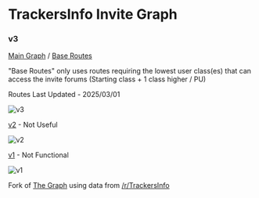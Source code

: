 # TrackersInfo Invite Graph

### v3

[Main Graph](https://forkedritz.github.io/Recruitments/Graphs/v3) / [Base Routes](https://forkedritz.github.io/Recruitments/Graphs/v3/Base%20Routes/)

"Base Routes" only uses routes requiring the lowest user class(es) that can access the invite forums (Starting class + 1 class higher / PU)

Routes Last Updated - 2025/03/01

![v3](https://github.com/user-attachments/assets/e56aca9a-45a0-43ef-8c27-66c104de3fcf)

[v2](https://forkedritz.github.io/Recruitments/Graphs/v2) - Not Useful

![v2](https://github.com/user-attachments/assets/37d675db-d84d-432f-a7d4-b37c374445ed)

[v1](https://forkedritz.github.io/Recruitments/Graphs/v1) - Not Functional

![v1](https://github.com/user-attachments/assets/cb8e086d-43c3-4782-b961-e997eedb2044)

Fork of [The Graph](https://inviteroute.github.io/graph/) using data from [/r/TrackersInfo](https://old.reddit.com/r/TrackersInfo/wiki/official_recruitments)
